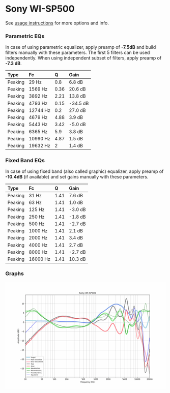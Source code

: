 # Sony WI-SP500
See [usage instructions](https://github.com/jaakkopasanen/AutoEq#usage) for more options and info.

### Parametric EQs
In case of using parametric equalizer, apply preamp of **-7.5dB** and build filters manually
with these parameters. The first 5 filters can be used independently.
When using independent subset of filters, apply preamp of **-7.3 dB**.

| Type    | Fc       |    Q | Gain     |
|:--------|:---------|:-----|:---------|
| Peaking | 29 Hz    | 0.8  | 6.8 dB   |
| Peaking | 1569 Hz  | 0.36 | 20.6 dB  |
| Peaking | 3892 Hz  | 2.21 | 13.8 dB  |
| Peaking | 4793 Hz  | 0.15 | -34.5 dB |
| Peaking | 12744 Hz | 0.2  | 27.0 dB  |
| Peaking | 4679 Hz  | 4.88 | 3.9 dB   |
| Peaking | 5443 Hz  | 3.42 | -5.0 dB  |
| Peaking | 6365 Hz  | 5.9  | 3.8 dB   |
| Peaking | 10990 Hz | 4.87 | 1.5 dB   |
| Peaking | 19632 Hz | 2    | 1.4 dB   |

### Fixed Band EQs
In case of using fixed band (also called graphic) equalizer, apply preamp of **-10.4dB**
(if available) and set gains manually with these parameters.

| Type    | Fc       |    Q | Gain    |
|:--------|:---------|:-----|:--------|
| Peaking | 31 Hz    | 1.41 | 7.6 dB  |
| Peaking | 63 Hz    | 1.41 | 1.0 dB  |
| Peaking | 125 Hz   | 1.41 | -3.0 dB |
| Peaking | 250 Hz   | 1.41 | -1.8 dB |
| Peaking | 500 Hz   | 1.41 | -2.7 dB |
| Peaking | 1000 Hz  | 1.41 | 2.1 dB  |
| Peaking | 2000 Hz  | 1.41 | 3.4 dB  |
| Peaking | 4000 Hz  | 1.41 | 2.7 dB  |
| Peaking | 8000 Hz  | 1.41 | -2.7 dB |
| Peaking | 16000 Hz | 1.41 | 10.3 dB |

### Graphs
![](./Sony%20WI-SP500.png)